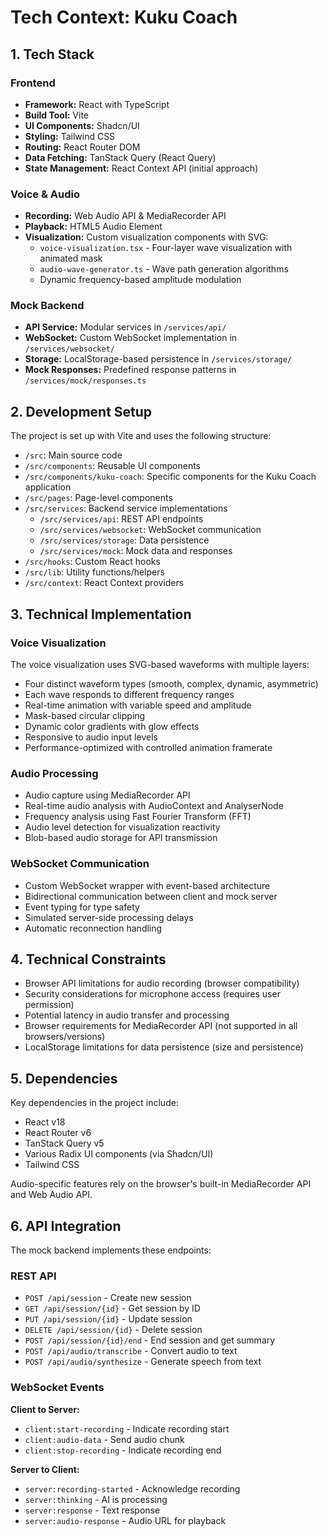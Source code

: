 # Tech Context: Kuku Coach

## 1. Tech Stack

### Frontend
- **Framework:** React with TypeScript
- **Build Tool:** Vite
- **UI Components:** Shadcn/UI 
- **Styling:** Tailwind CSS
- **Routing:** React Router DOM
- **Data Fetching:** TanStack Query (React Query)
- **State Management:** React Context API (initial approach)

### Voice & Audio
- **Recording:** Web Audio API & MediaRecorder API
- **Playback:** HTML5 Audio Element
- **Visualization:** Custom visualization components with SVG:
  - `voice-visualization.tsx` - Four-layer wave visualization with animated mask
  - `audio-wave-generator.ts` - Wave path generation algorithms
  - Dynamic frequency-based amplitude modulation

### Mock Backend
- **API Service:** Modular services in `/services/api/`
- **WebSocket:** Custom WebSocket implementation in `/services/websocket/`
- **Storage:** LocalStorage-based persistence in `/services/storage/`
- **Mock Responses:** Predefined response patterns in `/services/mock/responses.ts`

## 2. Development Setup

The project is set up with Vite and uses the following structure:
- `/src`: Main source code
- `/src/components`: Reusable UI components
- `/src/components/kuku-coach`: Specific components for the Kuku Coach application
- `/src/pages`: Page-level components
- `/src/services`: Backend service implementations
  - `/src/services/api`: REST API endpoints
  - `/src/services/websocket`: WebSocket communication
  - `/src/services/storage`: Data persistence
  - `/src/services/mock`: Mock data and responses
- `/src/hooks`: Custom React hooks
- `/src/lib`: Utility functions/helpers
- `/src/context`: React Context providers

## 3. Technical Implementation

### Voice Visualization
The voice visualization uses SVG-based waveforms with multiple layers:
- Four distinct waveform types (smooth, complex, dynamic, asymmetric)
- Each wave responds to different frequency ranges
- Real-time animation with variable speed and amplitude
- Mask-based circular clipping
- Dynamic color gradients with glow effects
- Responsive to audio input levels
- Performance-optimized with controlled animation framerate

### Audio Processing
- Audio capture using MediaRecorder API
- Real-time audio analysis with AudioContext and AnalyserNode
- Frequency analysis using Fast Fourier Transform (FFT)
- Audio level detection for visualization reactivity
- Blob-based audio storage for API transmission

### WebSocket Communication
- Custom WebSocket wrapper with event-based architecture
- Bidirectional communication between client and mock server
- Event typing for type safety
- Simulated server-side processing delays
- Automatic reconnection handling

## 4. Technical Constraints

- Browser API limitations for audio recording (browser compatibility)
- Security considerations for microphone access (requires user permission)
- Potential latency in audio transfer and processing
- Browser requirements for MediaRecorder API (not supported in all browsers/versions)
- LocalStorage limitations for data persistence (size and persistence)

## 5. Dependencies

Key dependencies in the project include:
- React v18
- React Router v6
- TanStack Query v5
- Various Radix UI components (via Shadcn/UI)
- Tailwind CSS

Audio-specific features rely on the browser's built-in MediaRecorder API and Web Audio API.

## 6. API Integration

The mock backend implements these endpoints:

### REST API
- `POST /api/session` - Create new session
- `GET /api/session/{id}` - Get session by ID
- `PUT /api/session/{id}` - Update session
- `DELETE /api/session/{id}` - Delete session
- `POST /api/session/{id}/end` - End session and get summary
- `POST /api/audio/transcribe` - Convert audio to text
- `POST /api/audio/synthesize` - Generate speech from text

### WebSocket Events
**Client to Server:**
- `client:start-recording` - Indicate recording start
- `client:audio-data` - Send audio chunk
- `client:stop-recording` - Indicate recording end

**Server to Client:**
- `server:recording-started` - Acknowledge recording
- `server:thinking` - AI is processing
- `server:response` - Text response
- `server:audio-response` - Audio URL for playback 